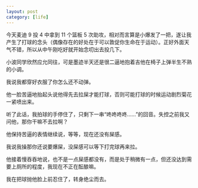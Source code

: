 ```yaml
---
layout: post
category: [life]
---
```


今天麦迪 9 投 4 中拿到 11 个篮板 5 次助攻，相对而言算是小爆发了一把，遂让我产生了打球的念头（偶像存在的好处在于可以敦促你生命在于运动）。正好外面天气不错，所以从中午刚吃好就开始念叨出去投几下。

小波同学欣然应允同往，可是墨迹半天还是很二逼地抱着吉他在椅子上弹半生不熟的小调。

我说我都穿好衣服了你怎么还不动弹。

他一脸苦逼地抬起头说他得先去拉屎才能打球，否则可能打球的时候运动剧烈菊花一紧喷出来。

听了此话，我拍球的手停住了，只剩下一串“咚咚咚咚……”的回音。失控之前我又问他，那你干嘛不去拉啊？

他保持苦逼的表情继续说，等等，现在还没有屎感。

我说我操那你还说要爆屎，没屎感可以等下打完球再来拉。

他接着慢吞吞地说，也不是一点屎感都没有，而是处于稍微有一点，但还没达到需要上厕所的程度，我现在不正在酝酿嘛。

我在把球抛他脸上前忍住了，转身绝尘而去。
